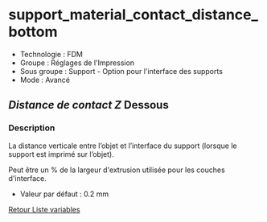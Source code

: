 # support_material_contact_distance_bottom

* Technologie : FDM
* Groupe : Réglages de l'Impression
* Sous groupe : Support - Option pour l'interface des supports
* Mode : Avancé

## *Distance de contact Z* Dessous

### Description

La distance verticale entre l’objet et l’interface du support (lorsque le support est imprimé sur l’objet).

Peut être un % de la largeur d'extrusion utilisée pour les couches d'interface.

* Valeur par défaut : 0.2 mm

[Retour Liste variables](variable_list.md)
